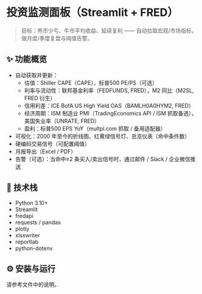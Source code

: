 # 投资监测面板（Streamlit + FRED）

> 目标：熊市少亏、牛市平均收益、延续复利 —— 自动拉取宏观/市场指标，做月度/季度复盘与阈值告警。

## ✨ 功能概览
- 自动获取并更新：
  - 估值：Shiller CAPE（CAPE），标普500 PE/PS（可选）
  - 利率与流动性：联邦基金利率（FEDFUNDS, FRED），M2 同比（M2SL, FRED 衍生）
  - 信用利差：ICE BofA US High Yield OAS（BAMLH0A0HYM2, FRED）
  - 经济周期：ISM 制造业 PMI（TradingEconomics API / ISM 抓取备选），美国失业率（UNRATE, FRED）
  - 盈利：标普500 EPS YoY（multpl.com 抓取 / 备用适配器）
- 可视化：2000 年至今的折线图、红黄绿信号灯、总览仪表（命中条件数）
- 硬编码交易信号（可配置阈值）
- 月报导出（Excel / PDF）
- 告警（可选）：当命中≥2 条买入/卖出信号时，通过邮件 / Slack / 企业微信推送

## 🧰 技术栈
- Python 3.10+
- Streamlit
- fredapi
- requests / pandas
- plotly
- xlsxwriter
- reportlab
- python-dotenv

## ⚙️ 安装与运行
请参考文件中的说明。
